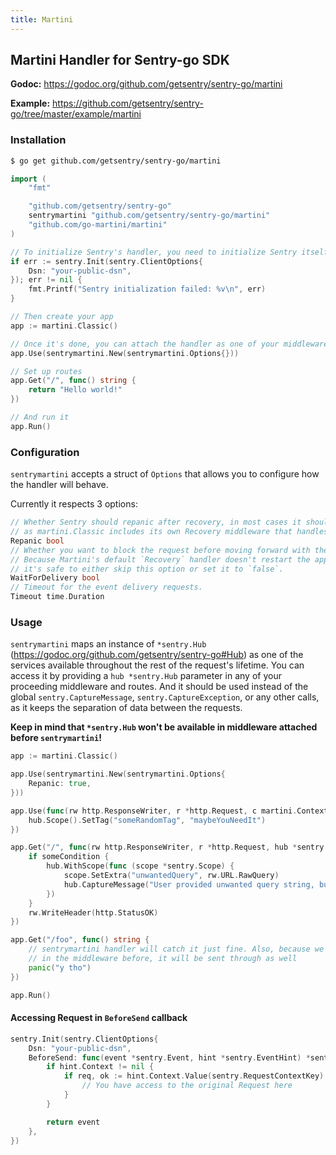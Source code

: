 ```yaml
---
title: Martini
---
```


## Martini Handler for Sentry-go SDK

**Godoc:** https://godoc.org/github.com/getsentry/sentry-go/martini

**Example:** https://github.com/getsentry/sentry-go/tree/master/example/martini

### Installation

```bash
$ go get github.com/getsentry/sentry-go/martini
```

```go
import (
	"fmt"

	"github.com/getsentry/sentry-go"
	sentrymartini "github.com/getsentry/sentry-go/martini"
	"github.com/go-martini/martini"
)

// To initialize Sentry's handler, you need to initialize Sentry itself beforehand
if err := sentry.Init(sentry.ClientOptions{
	Dsn: "your-public-dsn",
}); err != nil {
	fmt.Printf("Sentry initialization failed: %v\n", err)
}

// Then create your app
app := martini.Classic()

// Once it's done, you can attach the handler as one of your middleware
app.Use(sentrymartini.New(sentrymartini.Options{}))

// Set up routes
app.Get("/", func() string {
	return "Hello world!"
})

// And run it
app.Run()
```

### Configuration

`sentrymartini` accepts a struct of `Options` that allows you to configure how the handler will behave.

Currently it respects 3 options:

```go
// Whether Sentry should repanic after recovery, in most cases it should be set to true,
// as martini.Classic includes its own Recovery middleware that handles http responses.
Repanic bool
// Whether you want to block the request before moving forward with the response.
// Because Martini's default `Recovery` handler doesn't restart the application,
// it's safe to either skip this option or set it to `false`.
WaitForDelivery bool
// Timeout for the event delivery requests.
Timeout time.Duration
```

### Usage

`sentrymartini` maps an instance of `*sentry.Hub` (https://godoc.org/github.com/getsentry/sentry-go#Hub) as one of the services available throughout the rest of the request's lifetime.
You can access it by providing a `hub *sentry.Hub` parameter in any of your proceeding middleware and routes.
And it should be used instead of the global `sentry.CaptureMessage`, `sentry.CaptureException`, or any other calls, as it keeps the separation of data between the requests.

**Keep in mind that `*sentry.Hub` won't be available in middleware attached before `sentrymartini`!**

```go
app := martini.Classic()

app.Use(sentrymartini.New(sentrymartini.Options{
	Repanic: true,
}))

app.Use(func(rw http.ResponseWriter, r *http.Request, c martini.Context, hub *sentry.Hub) {
	hub.Scope().SetTag("someRandomTag", "maybeYouNeedIt")
})

app.Get("/", func(rw http.ResponseWriter, r *http.Request, hub *sentry.Hub) {
	if someCondition {
		hub.WithScope(func (scope *sentry.Scope) {
			scope.SetExtra("unwantedQuery", rw.URL.RawQuery)
			hub.CaptureMessage("User provided unwanted query string, but we recovered just fine")
		})
	}
	rw.WriteHeader(http.StatusOK)
})

app.Get("/foo", func() string {
	// sentrymartini handler will catch it just fine. Also, because we attached "someRandomTag"
	// in the middleware before, it will be sent through as well
	panic("y tho")
})

app.Run()
```

#### Accessing Request in `BeforeSend` callback

```go
sentry.Init(sentry.ClientOptions{
	Dsn: "your-public-dsn",
	BeforeSend: func(event *sentry.Event, hint *sentry.EventHint) *sentry.Event {
		if hint.Context != nil {
			if req, ok := hint.Context.Value(sentry.RequestContextKey).(*http.Request); ok {
				// You have access to the original Request here
			}
		}

		return event
	},
})
```

